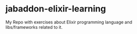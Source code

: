 # jabaddon-elixir-learning

My Repo with exercises about Elixir programming language and libs/frameworks related to it.
